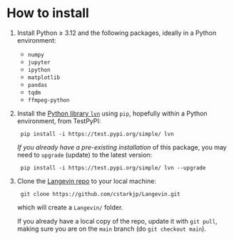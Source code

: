 # How to install

1. Install Python $\geq$ 3.12 and the following packages, ideally in a Python environment:
    - `numpy`
    - `jupyter`
    - `ipython`
    - `matplotlib`  
    - `pandas`
    - `tqdm`
    - `ffmpeg-python`

2. Install the [Python library `lvn`](https://test.pypi.org/project/lvn/) using `pip`, hopefully within a Python environment, from TestPyPI:

        pip install -i https://test.pypi.org/simple/ lvn

    _If you already have a pre-existing installation_ of this package, you may need to `upgrade` (update) to the latest version:

        pip install -i https://test.pypi.org/simple/ lvn --upgrade

3. Clone the [Langevin repo](https://github.com/cstarkjp/Langevin/tree/main) to your local machine:

        git clone https://github.com/cstarkjp/Langevin.git

    which will create a `Langevin/` folder. 

    If you already have a local copy of the repo, update it with `git pull`, making sure you are on the `main` branch (do `git checkout main`).
